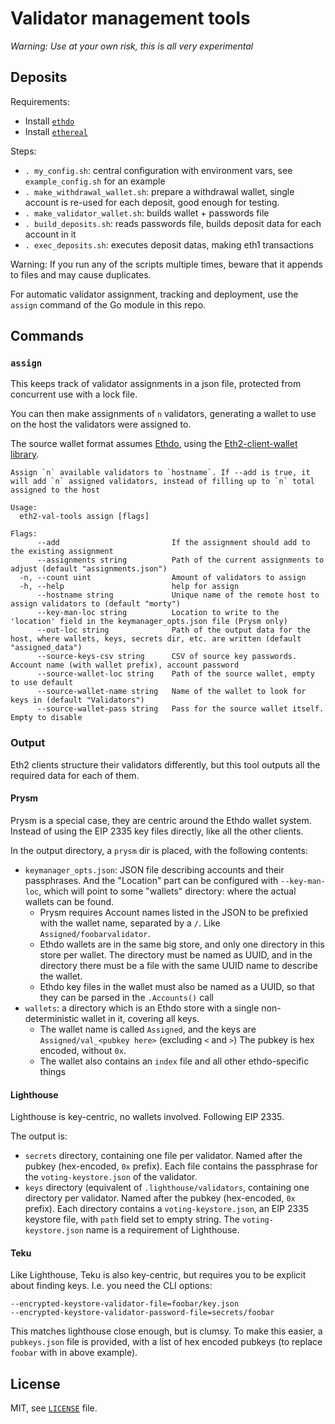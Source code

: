 # Validator management tools

*Warning: Use at your own risk, this is all very experimental*

## Deposits

Requirements:
- Install [`ethdo`](https://github.com/wealdtech/ethdo)
- Install [`ethereal`](https://github.com/wealdtech/ethereal/)

Steps:
- `. my_config.sh`: central configuration with environment vars, see `example_config.sh` for an example
- `. make_withdrawal_wallet.sh`: prepare a withdrawal wallet, single account is re-used for each deposit, good enough for testing.
- `. make_validator_wallet.sh`: builds wallet + passwords file
- `. build_deposits.sh`: reads passwords file, builds deposit data for each account in it
- `. exec_deposits.sh`: executes deposit datas, making eth1 transactions

Warning: If you run any of the scripts multiple times, beware that it appends to files and may cause duplicates.

For automatic validator assignment, tracking and deployment, use the `assign` command of the Go module in this repo. 

## Commands

### `assign`

This keeps track of validator assignments in a json file, protected from concurrent use with a lock file.

You can then make assignments of `n` validators, generating a wallet to use on the host the validators were assigned to.

The source wallet format assumes [Ethdo](https://github.com/wealdtech/ethdo),
 using the [Eth2-client-wallet library](https://github.com/wealdtech/go-eth2-wallet).

```
Assign `n` available validators to `hostname`. If --add is true, it will add `n` assigned validators, instead of filling up to `n` total assigned to the host

Usage:
  eth2-val-tools assign [flags]

Flags:
      --add                         If the assignment should add to the existing assignment
      --assignments string          Path of the current assignments to adjust (default "assignments.json")
  -n, --count uint                  Amount of validators to assign
  -h, --help                        help for assign
      --hostname string             Unique name of the remote host to assign validators to (default "morty")
      --key-man-loc string          Location to write to the 'location' field in the keymanager_opts.json file (Prysm only)
      --out-loc string              Path of the output data for the host, where wallets, keys, secrets dir, etc. are written (default "assigned_data")
      --source-keys-csv string      CSV of source key passwords. Account name (with wallet prefix), account password
      --source-wallet-loc string    Path of the source wallet, empty to use default
      --source-wallet-name string   Name of the wallet to look for keys in (default "Validators")
      --source-wallet-pass string   Pass for the source wallet itself. Empty to disable

```

### Output

Eth2 clients structure their validators differently, but this tool outputs all the required data for each of them.

#### Prysm

Prysm is a special case, they are centric around the Ethdo wallet system. Instead of using the EIP 2335 key files directly, like all the other clients.

In the output directory, a `prysm` dir is placed, with the following contents:

- `keymanager_opts.json`: JSON file describing accounts and their passphrases. And the "Location" part can be configured with `--key-man-loc`,
 which will point to some "wallets" directory: where the actual wallets can be found.
  - Prysm requires Account names listed in the JSON to be prefixied with the wallet name, separated by a `/`. Like `Assigned/foobarvalidator`.
  - Ethdo wallets are in the same big store, and only one directory in this store per wallet. The directory must be named as UUID, and in the directory there must be a file with the same UUID name to describe the wallet.
  - Ethdo key files in the wallet must also be named as a UUID, so that they can be parsed in the `.Accounts()` call
- `wallets`: a directory which is an Ethdo store with a single non-deterministic wallet in it, covering all keys.
  - The wallet name is called `Assigned`, and the keys are `Assigned/val_<pubkey here>` (excluding `<` and `>`) The pubkey is hex encoded, without `0x`.
  - The wallet also contains an `index` file and all other ethdo-specific things

#### Lighthouse

Lighthouse is key-centric, no wallets involved. Following EIP 2335.

The output is:

- `secrets` directory, containing one file per validator. Named after the pubkey (hex-encoded, `0x` prefix).
 Each file contains the passphrase for the `voting-keystore.json` of the validator.
- `keys` directory (equivalent of `.lighthouse/validators`, containing one directory per validator. Named after the pubkey (hex-encoded, `0x` prefix).
 Each directory contains a `voting-keystore.json`, an EIP 2335 keystore file, with `path` field set to empty string.
 The `voting-keystore.json` name is a requirement of Lighthouse.

#### Teku

Like Lighthouse, Teku is also key-centric, but requires you to be explicit about finding keys. I.e. you need the CLI options:
```
--encrypted-keystore-validator-file=foobar/key.json
--encrypted-keystore-validator-password-file=secrets/foobar
```

This matches lighthouse close enough, but is clumsy. To make this easier, a `pubkeys.json` file is provided, 
 with a list of hex encoded pubkeys (to replace `foobar` with in above example).

## License

MIT, see [`LICENSE`](./LICENSE) file.


